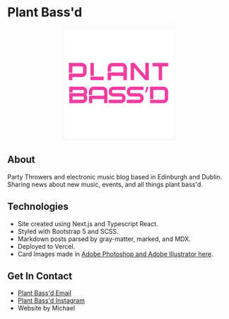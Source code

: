 # Plant Bass'd

<p align="center">
<img width="50%" src="public/various/pb_pink.png" alt="plant bass'd logo.">
</p>

## About

Party Throwers and electronic music blog based in Edinburgh and Dublin. Sharing news about new music, events, and all things plant bass'd.

## Technologies

- Site created using Next.js and Typescript React.
- Styled with Bootstrap 5 and SCSS.
- Markdown posts parsed by gray-matter, marked, and MDX.
- Deployed to Vercel.
- Card Images made in [Adobe Photoshop and Adobe Illustrator here](https://github.com/michaelssavage/plantbassd-graphics).

## Get In Contact

- [Plant Bass'd Email](mailto:plantbassddjs@gmail.com)
- [Plant Bass'd Instagram](https://www.instagram.com/plantbassd___)
- Website by Michael
